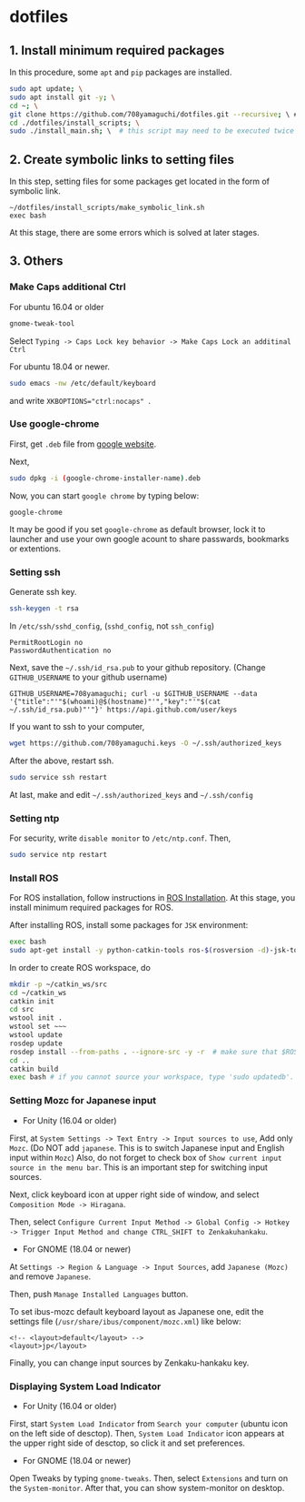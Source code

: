 # dotfiles

## 1. Install minimum required packages
In this procedure, some `apt` and `pip` packages are installed.
```bash
sudo apt update; \
sudo apt install git -y; \
cd ~; \
git clone https://github.com/708yamaguchi/dotfiles.git --recursive; \ # use --recursive to install submodules
cd ./dotfiles/install_scripts; \
sudo ./install_main.sh; \  # this script may need to be executed twice
```

## 2. Create symbolic links to setting files
In this step, setting files for some packages get located in the form of symbolic link.
```
~/dotfiles/install_scripts/make_symbolic_link.sh
exec bash
```
At this stage, there are some errors which is solved at later stages.

## 3. Others
### Make Caps additional Ctrl
For ubuntu 16.04 or older
```bash
gnome-tweak-tool
```
Select `Typing -> Caps Lock key behavior -> Make Caps Lock an additinal Ctrl`

For ubuntu 18.04 or newer.
```bash
sudo emacs -nw /etc/default/keyboard
```
and write `XKBOPTIONS="ctrl:nocaps" `.

### Use google-chrome
First, get `.deb` file from [google website](https://www.google.co.jp/chrome/).

Next,
```bash
sudo dpkg -i (google-chrome-installer-name).deb
```
Now, you can start `google chrome` by typing below:
```
google-chrome
```
It may be good if you set `google-chrome` as default browser, lock it to launcher and use your own google acount to share passwards, bookmarks or extentions.


### Setting ssh
Generate ssh key.
```bash
ssh-keygen -t rsa
```
In `/etc/ssh/sshd_config`, (`sshd_config`, not `ssh_config`)
```
PermitRootLogin no
PasswordAuthentication no
```
Next, save the `~/.ssh/id_rsa.pub` to your github repository. (Change `GITHUB_USERNAME` to your github username)
```
GITHUB_USERNAME=708yamaguchi; curl -u $GITHUB_USERNAME --data '{"title":"'"$(whoami)@$(hostname)"'","key":"'"$(cat ~/.ssh/id_rsa.pub)"'"}' https://api.github.com/user/keys
```

If you want to ssh to your computer,
```bash
wget https://github.com/708yamaguchi.keys -O ~/.ssh/authorized_keys
```

After the above, restart ssh.
```bash
sudo service ssh restart
```
At last, make and edit `~/.ssh/authorized_keys` and `~/.ssh/config`

### Setting ntp
For security, write `disable monitor` to `/etc/ntp.conf`. Then,
```bash
sudo service ntp restart
```

### Install ROS
For ROS installation, follow instructions in [ROS Installation](http://wiki.ros.org/ROS/Installation). At this stage, you install minimum required packages for ROS.

After installing ROS, install some packages for `JSK` environment:
```bash
exec bash
sudo apt-get install -y python-catkin-tools ros-$(rosversion -d)-jsk-tools ros-$(rosversion -d)-rosemacs
```

In order to create ROS workspace, do
```bash
mkdir -p ~/catkin_ws/src
cd ~/catkin_ws
catkin init
cd src
wstool init .
wstool set ~~~
wstool update
rosdep update
rosdep install --from-paths . --ignore-src -y -r  # make sure that $ROS_DISTRO is correctly set.
cd ..
catkin build
exec bash # if you cannot source your workspace, type 'sudo updatedb'. This command updates database for 'locate' command.
```


### Setting Mozc for Japanese input
- For Unity (16.04 or older)

First, at `System Settings -> Text Entry -> Input sources to use`,
Add only `Mozc`. (Do NOT add `japanese`. This is to switch Japanese input and English input within `Mozc`)
Also, do not forget to check box of `Show current input source in the menu bar`. This is an important step for switching input sources.

Next, click keyboard icon at upper right side of window, and select `Composition Mode -> Hiragana`.

Then, select `Configure Current Input Method -> Global Config -> Hotkey -> Trigger Input Method and change CTRL_SHIFT to Zenkakuhankaku`.

- For GNOME (18.04 or newer)

At `Settings -> Region & Language -> Input Sources`, add `Japanese (Mozc)` and remove `Japanese`.

Then, push `Manage Installed Languages` button.

To set ibus-mozc default keyboard layout as Japanese one, edit the settings file (`/usr/share/ibus/component/mozc.xml`) like below:
```
<!-- <layout>default</layout> -->
<layout>jp</layout>
```

Finally, you can change input sources by Zenkaku-hankaku key.

### Displaying System Load Indicator
- For Unity (16.04 or older)

First, start `System Load Indicator` from `Search your computer` (ubuntu icon on the left side of desctop).
Then, `System Load Indicator` icon appears at the upper right side of desctop, so click it and set preferences.

- For GNOME (18.04 or newer)

Open Tweaks by typing `gnome-tweaks`. Then, select `Extensions` and turn on the `System-monitor`. After that, you can show system-monitor on desktop.
